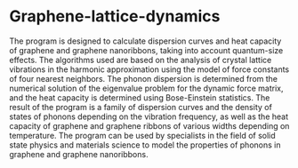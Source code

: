 # Graphene-lattice-dynamics
The program is designed to calculate dispersion curves and heat capacity of graphene and graphene nanoribbons, taking into account quantum-size effects. The algorithms used are based on the analysis of crystal lattice vibrations in the harmonic approximation using the model of force constants of four nearest neighbors. The phonon dispersion is determined from the numerical solution of the eigenvalue problem for the dynamic force matrix, and the heat capacity is determined using Bose-Einstein statistics. The result of the program is a family of dispersion curves and the density of states of phonons depending on the vibration frequency, as well as the heat capacity of graphene and graphene ribbons of various widths depending on temperature. The program can be used by specialists in the field of solid state physics and materials science to model the properties of phonons in graphene and graphene nanoribbons.
